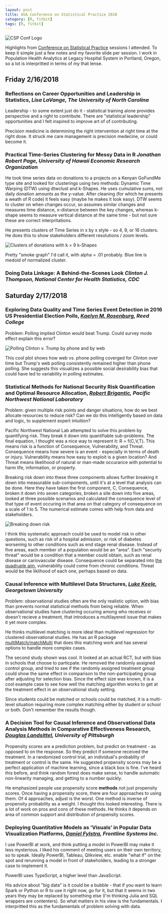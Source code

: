 ```yaml
---
layout: post
title: ASA Conference on Statistical Practice 2018
category: [R, fitbit]
tags: [R, fitbit]
---
```


![CSP Conf Logo](/images/csp2018.png "Conference Logo")

Highlights from [Conference on Statistical Practice](https://ww2.amstat.org/meetings/csp/2018/index.cfm) sessions I attended. To keep it simple just a few notes and my favorite slide per session. I work in Population Health Analytics at Legacy Hospital System in Portland, Oregon, so a lot is interpritted in terms of my that lense.

## Friday 2/16/2018

### Reflections on Career Opportunities and Leadership in Statistics, *Lisa LaVange, The University of North Carolina*

Leadership - to some extent just do it - statistical training alone provides perspective and a right to contribute. There are "statistical leadership" opportunities and I felt inspired to improve art of of contributing.

Precision medicine is determining the right intervention at right time at the right dose. It struck me care management is precision medecine, or could become it.

### Practical Time-Series Clustering for Messy Data in R *Jonathan Robert Page, University of Hawaii Economic Research Organization*

He took time series data on donations to a projects on a Kenyan GoFundMe type site and looked for clusterings using two methods: Dynamic Time Warping (DTW) using dtwclust and k-Shapes. He uses cumulative sums, not daily donation amounts as the y-value.
After cleaning (for which he presents a weath of R code) it feels easy (maybe he makes it look easy). DTW seems to cluster on when changes occur, so assumes similar changes and measures time distance, x-distance between the key changes, whereas k-shape seems to measure vertical distance at the same time - but not sure these are correct interpritations. 

He presents clusters of Time Series in x by x style - so 4, 9, or 16 clusters. He does this to show stakeholders different resolutions / zoom levels. 

![Clusters of donations with k = 9 k-Shapes](/images/smokelines.png "Clusters of donations with k = 9 k-Shapes")

Pretty "smoke graph" I'd call it, with alpha = .01 probably. Blue line is medoid of normalized cluster. 

### 	Doing Data Linkage: A Behind-the-Scenes Look *Clinton J. Thompson, National Center for Health Statistics, CDC*



## Saturday 2/17/2018


### Exploring Data Quality and Time Series Event Detection in 2016 US Presidential Election Polls, *[Kaelyn	M.	Rosenburg](https://ww2.amstat.org/meetings/csp/2018/onlineprogram/AbstractDetails.cfm?AbstractID=303685), Reed College*
Problem: Polling implied Clinton would beat Trump. Could survey mode effect explain this error? 

![Polling Clinton v. Trump by phone and by web](/images/clintontrumppolls.png "Polling over time")

This cool plot shows how web vs. phone polling coverged for Clinton over time but Trump's web polling consistently remained higher than phone polling. She suggests this visualizes a possible social desirability bias that could have led to variability in polling estimates.

### Statistical Methods for National Security Risk Quantification and Optimal Resource Allocation, *[Robert Brigantic](https://www.pnnl.gov/science/staff/staff_info.asp?staff_num=8633), Pacific Northwest National Laboratory*

Problem: given multiple risk points and danger situations, how do we best allocate resources to reduce risk? Can we do this intelligently based on data and logic, to supplement expert intuition? 

Pacific Northwest National Lab attempted to solve this problem by quantifying risk. They break it down into quantifiable sub-problems. The final equation, I thought was a nice way to represent it: R = f(C,V,T). This means risk is a function of Consequence, Vulnerability, and Threat. Consequence means how severe is an event - especially in terms of death or injury. Vulnerability means how easy to exploit is a given location? And Threat means likelihood of natural or man-made occurance with potential to harm life, information, or property.

Breaking risk down into these three components allows further breaking it down into measurable sub-components, until it's at a level that analysis can be done. Here they have taken the first component, C, Consequence, broken it down into seven categories, broken a site down into five areas, looked at three possible scenarios and calculated the consequence level of that type of event occuring in that area on that category of consequence on a scale of 1 to 5. The numerical estimate comes with help from data and stakeholders.

![Breaking down risk](/images/pnnl01.png "Risk heat map")

I think this systematic approach could be used to model risk in other questions, such as risk of a hospital admission, or risk of diabetes worsening to other conditions such as end stage renal disease. Instead of five areas, each member of a population would be an "area". Each "security threat" would be a condition that a member could obtain, such as renal disease or cariovascular disease. Consequence could be separated into [the quadruple aim](http://www.annfammed.org/content/12/6/573.full), vulnerability could come from chronic conditions. Threat would be the liklihood of each one, perhaps based on data.


### Causal Inference with Multilevel Data Structures, *[Luke Keele](http://lukekeele.com/), Georgetown University*

Problem: observational studies often are the only realistic option, with bias than prevents normal statistical methods from being reliable. When observational studies have clustering occuring among who receives or doesn't recieve a treatment, that introduces a multilayered issue that makes it yet more complex.

He thinks multilevel matching is more ideal than multilevel regression for clustered observational studies. He has an R package [multiMatch/matchMulti](https://cran.r-project.org/web/packages/matchMulti/index.html) that does this matching work and has several options to handle more complex cases. 

The second study shown was cool. It looked at an actual RCT, but with bias in schools that choose to particpate. He removed the randomly assigned control group, and tried to see if the randomly assigned treatment group could show the same effect in comparison to the non-participating group after adjusting for selection bias. Since the effect size was known, it is a cool example case to see how well the matching algorithm works to get at the treatment effect in an observational study setting. 

Since students could be matched or schools could be matched, it is a multi-level situation requiring more complex matching either by student or school or both. Don't remember the results though.


### A Decision Tool for Causal Inference and Observational Data Analysis Methods in Comparative Effectiveness Research, *[Douglas Landsittel](http://www.dbmi.pitt.edu/node/52371), University of Pittsburgh*

Propensity scores are a prediction problem, but predict on treatment - as opposed to on the response. So they predict if someone received the treatment. In a randomized control trial, an individual's probablity of treatment or control is the same. He suggested propensity scores may be a perfect application of machine learning, since a black box is fine. I've heard this before, and think random forest does make sense, to handle automatic non-linearity managing, and getting to a number quickly. 

He emphasized people use propensity score **methods** not just propensity scores. 
Once having a propensity score, there are four approaches to using them. Of 4 approaches, adjust is the worst. 
One method is inverse of propensity probability as a weight. I thought this looked interesting. There is a lot of work on pros and cons of these methods. He thinks it depends on area of common support and distribution of propensity scores.


### Deploying Quantitative Models as 'Visuals' in Popular Data Visualization Platforms, *[Daniel Fylstra](https://www.solver.com/node/7156), Frontline Systems Inc.*

I use PowerBI at work, and think putting a model in PowerBI may make it less mysterious. I liked his comment of meeting users on their own territory, so to speak. Ideally PowerBI, Tableau, Qlikview, etc. enable "what if" on the spot and rerunning a model in front of stakeholders, leading to a stronger case to implement it.

PowerBI uses TypeScript, a higher level than JavaScript.

His advice about "big data" is it could be a bubble - that if you want to learn Spark or Python or R to use it right now, go for it, but that it seems in two years they may be replaced by something else (I'm thinking Julia and SQL wrappers are contenters). So what matters in his view is the fundamentals. I interpritted this as the fundamentals of problem solving with data. 


